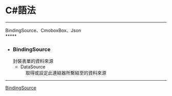 
# C#語法
*****
BindingSource、CmoboxBox、Json  
*****  
+ ### BindingSource  
  封裝表單的資料來源  
	+ DataSource  
    		取得或設定此連結器所繫結至的資料來源  

*****
[BindingSource](https://msdn.microsoft.com/zh-tw/library/system.windows.forms.bindingsource(v=vs.110).aspx)  
